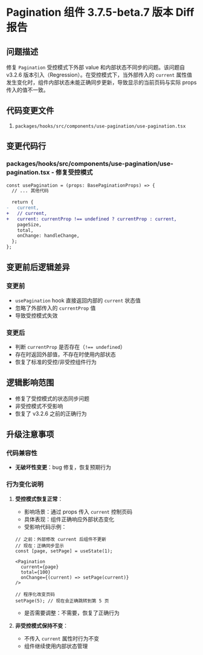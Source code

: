# Pagination 组件 3.7.5-beta.7 版本 Diff 报告

## 问题描述

修复 `Pagination` 受控模式下外部 value 和内部状态不同步的问题。该问题自 v3.2.6 版本引入（Regression）。在受控模式下，当外部传入的 `current` 属性值发生变化时，组件内部状态未能正确同步更新，导致显示的当前页码与实际 props 传入的值不一致。

## 代码变更文件

1. `packages/hooks/src/components/use-pagination/use-pagination.tsx`

## 变更代码行

### packages/hooks/src/components/use-pagination/use-pagination.tsx - 修复受控模式
```diff
const usePagination = (props: BasePaginationProps) => {
  // ... 其他代码
  
  return {
-   current,
+   // current,
+   current: currentProp !== undefined ? currentProp : current,
    pageSize,
    total,
    onChange: handleChange,
  };
};
```

## 变更前后逻辑差异

### 变更前
- `usePagination` hook 直接返回内部的 `current` 状态值
- 忽略了外部传入的 `currentProp` 值
- 导致受控模式失效

### 变更后
- 判断 `currentProp` 是否存在（`!== undefined`）
- 存在时返回外部值，不存在时使用内部状态
- 恢复了标准的受控/非受控组件行为

## 逻辑影响范围
- 修复了受控模式的状态同步问题
- 非受控模式不受影响
- 恢复了 v3.2.6 之前的正确行为

## 升级注意事项

### 代码兼容性
- **无破坏性变更**：bug 修复，恢复预期行为

### 行为变化说明

1. **受控模式恢复正常**：
   - 影响场景：通过 props 传入 `current` 控制页码
   - 具体表现：组件正确响应外部状态变化
   - 受影响代码示例：
   ```tsx
   // 之前：外部修改 current 后组件不更新
   // 现在：正确同步显示
   const [page, setPage] = useState(1);
   
   <Pagination
     current={page}
     total={100}
     onChange={(current) => setPage(current)}
   />
   
   // 程序化改变页码
   setPage(5); // 现在会正确跳转到第 5 页
   ```
   - 是否需要调整：不需要，恢复了正确行为

2. **非受控模式保持不变**：
   - 不传入 `current` 属性时行为不变
   - 组件继续使用内部状态管理
